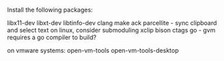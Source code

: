 Install the following packages:

libx11-dev
libxt-dev
libtinfo-dev
clang
make
ack
parcellite - sync clipboard and select text on linux, consider submoduling
xclip
bison
ctags
go - gvm requires a go compiler to build?

on vmware systems:
open-vm-tools
open-vm-tools-desktop
